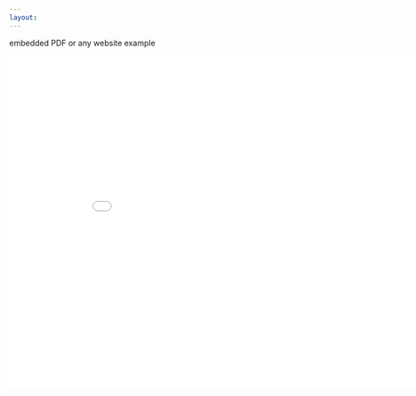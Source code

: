 ```yaml
---
layout: 
---
```


embedded PDF or any website example

<iframe width="900" height="600" src="/web-presentation/assets/pdf/2025-01-31-posts-日内突破形态.pdf" frameborder="0" allowfullscreen></iframe>
